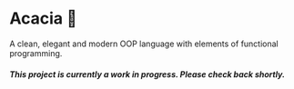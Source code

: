 # Acacia 🌱
A clean, elegant and modern OOP language with elements of functional programming.

##### This project is currently a work in progress. Please check back shortly.
